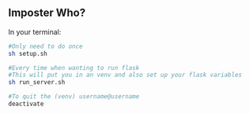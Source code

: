 ## Imposter Who?

In your terminal:
```sh
#Only need to do once
sh setup.sh

#Every time when wanting to run flask
#This will put you in an venv and also set up your flask variables
sh run_server.sh

#To quit the (venv) username@username
deactivate
```
